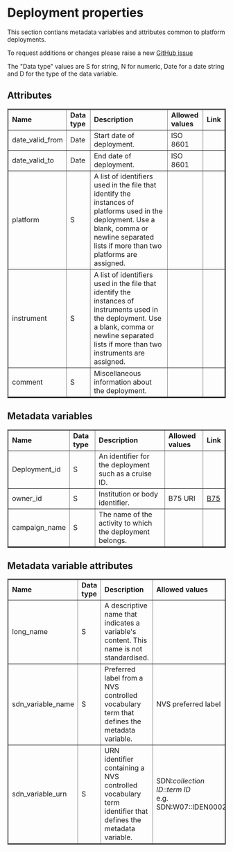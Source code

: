 # Deployment properties


This section contians metadata variables and attributes common to platform deployments.

To request additions or changes please raise a new [GitHub issue](https://github.com/I-Ocean/common-metadata/issues/new)

The "Data type" values are S for string, N for numeric, Date for a date string and D for the type of the data variable.

Attributes
----------
<table border="2" cellpadding="5"> 
<tr><td><strong>Name</strong></td><td><strong>Data type</strong></td><td><strong>Description</strong></td><td><strong>Allowed values</strong></td><td><strong>Link</strong></td></tr> 
<tr><td>date_valid_from</td><td>Date</td><td>Start date of deployment.</td><td>ISO 8601</td><td>&nbsp;</td></tr> 
<tr><td>date_valid_to</td><td>Date</td><td>End date of deployment.</td><td>ISO 8601</td><td>&nbsp;</td></tr> 
<tr><td>platform</td><td>S</td><td>A list of identifiers used in the file that identify the instances of platforms used in the deployment. Use a blank, comma or newline separated lists if more than two platforms are assigned.</td><td>&nbsp;</td><td>&nbsp;</td></tr> 
<tr><td>instrument</td><td>S</td><td>A list of identifiers used in the file that identify the instances of instruments used in the deployment. Use a blank, comma or newline separated lists if more than two instruments are assigned.</td><td>&nbsp;</td><td>&nbsp;</td></tr>
<tr><td>comment</td><td>S</td><td>Miscellaneous information about the deployment.</td><td>&nbsp;</td><td>&nbsp;</td></tr> 
</table> 

Metadata variables
------------------
<table border="2" cellpadding="5"> 
<tr><td><strong>Name</strong></td><td><strong>Data type</strong></td><td><strong>Description</strong></td><td><strong>Allowed values</strong></td><td><strong>Link</strong></td></tr> 
<tr><td>Deployment_id</td><td>S</td><td>An identifier for the deployment such as a cruise ID.</td><td>&nbsp;</td><td>&nbsp;</td></tr>  
<tr><td>owner_id</td><td>S</td><td>Institution or body identifier.</td><td>B75 URI</td><td><a href='http://vocab.nerc.ac.uk/collection/B75/current/'>B75</a></td></tr> 
<tr><td>campaign_name</td><td>S</td><td>The name of the activity to which the deployment belongs. </td><td>&nbsp;</td><td>&nbsp;</td></tr> 
</table> 

Metadata variable attributes
----------------------------
<table border="2" cellpadding="5"> 
<tr><td><strong>Name</strong></td><td><strong>Data type</strong></td><td><strong>Description</strong></td><td><strong>Allowed values</strong></td><td><strong>Link</strong></td></tr> 
<tr><td>long_name</td><td>S</td><td>A descriptive name that indicates a variable's content. This name is not standardised.</td><td>&nbsp;</td><td>&nbsp;</td></tr> 
<tr><td>sdn_variable_name</td><td>S</td><td>Preferred label from a NVS controlled vocabulary term that defines the metadata variable.</td><td>NVS preferred label</td><td> <a href='http://vocab.nerc.ac.uk/'>NVS</a></td></tr> 
<tr><td>sdn_variable_urn</td><td>S</td><td>URN identifier containing a NVS controlled vocabulary term identifier that defines the metadata variable.</td><td>SDN:<i>collection ID</i>::<i>term ID</i><br />e.g. SDN:W07::IDEN0002</td><td> <a href='http://vocab.nerc.ac.uk/'>NVS</a></td></tr>  
</table> 
